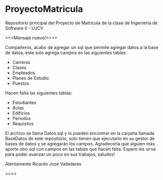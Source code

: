 # ProyectoMatricula
Repositorio principal del Proyecto de Matricula de la clase de Ingeniería de Software II - UJCV

<<<Mensaje nuevo!>>>>
  
   Compañeros, acabo de agregar un sql que permite agregar datos a la base de datos, este solo agrega campos en las siguientes tablas:
   - Carreras
   - Clases
   - Empleados
   - Planes de Estudio
   - Puestos

   Hacen falta las siguientes tablas:
   - Estudiantes
   - Aulas
   - Edificios
   - Periodos 
   - Requisitos

   El archivo se llama Datos.sql y lo pueden encontrar en la carpeta llamada BaseDatos de este repositorio, solo tienen que ejecutarlo en su gestor de bases de datos y se agregarán los campos.
   Agradecería que alguien más aporte otro sql con campos en las tablas que hacen falta. 
   Espero les sirva para poder avanzar un poco en sus trabajos, saludos!

   Atentamente
   Ricardo José Valladares
   
<<<Mensaje fin>>>